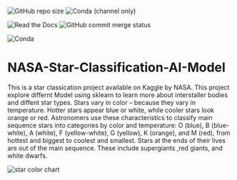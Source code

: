 ![GitHub repo size](https://img.shields.io/github/repo-size/mushahidmehdi/NASA-Star-Classification-AI-Model)
![Conda (channel only)](https://img.shields.io/conda/vn/conda-forge/python?style=plastic)


![Read the Docs](https://img.shields.io/readthedocs/pip?style=plastic)
![GitHub commit merge status](https://img.shields.io/github/commit-status/mushahidmehdi/Full-Stack-Web-Application/main/c49a9cf916c11d163b7b4d1256b89c211793d6ee)

![Conda](https://img.shields.io/conda/pn/conda-forge/python)


# NASA-Star-Classification-AI-Model

This is a star classication project available on Kaggle by NASA. This project explore differnt Model using sklearn to learn more about interstaller bodies and
diffent star types. 
Stars vary in color – because they vary in temperature. Hotter stars appear blue or white, while cooler stars look orange or red. Astronomers use these
characteristics to classify main sequence stars into categories by color and temperature: O (blue), B (blue-white), A (white), F (yellow-white), G (yellow),
K (orange), and M (red), from hottest and biggest to coolest and smallest. Stars at the ends of their lives are out of the main sequence. These include supergiants
,red giants, and white dwarfs.

![star color chart](https://user-images.githubusercontent.com/66418035/119218438-f1646680-bae8-11eb-8c73-e9f228442e54.png)


